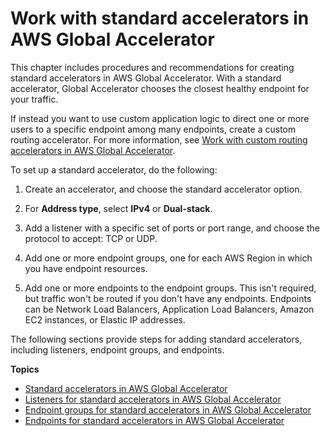 # Work with standard accelerators in AWS Global Accelerator<a name="work-with-standard-accelerators"></a>

This chapter includes procedures and recommendations for creating standard accelerators in AWS Global Accelerator\. With a standard accelerator, Global Accelerator chooses the closest healthy endpoint for your traffic\.

If instead you want to use custom application logic to direct one or more users to a specific endpoint among many endpoints, create a custom routing accelerator\. For more information, see [Work with custom routing accelerators in AWS Global Accelerator](work-with-custom-routing-accelerators.md)\.

To set up a standard accelerator, do the following:

1. Create an accelerator, and choose the standard accelerator option\.

1. For **Address type**, select **IPv4** or **Dual\-stack**\.

1. Add a listener with a specific set of ports or port range, and choose the protocol to accept: TCP or UDP\.

1. Add one or more endpoint groups, one for each AWS Region in which you have endpoint resources\.

1. Add one or more endpoints to the endpoint groups\. This isn't required, but traffic won't be routed if you don't have any endpoints\. Endpoints can be Network Load Balancers, Application Load Balancers, Amazon EC2 instances, or Elastic IP addresses\.

The following sections provide steps for adding standard accelerators, including listeners, endpoint groups, and endpoints\.

**Topics**
+ [Standard accelerators in AWS Global Accelerator](about-accelerators.md)
+ [Listeners for standard accelerators in AWS Global Accelerator](about-listeners.md)
+ [Endpoint groups for standard accelerators in AWS Global Accelerator](about-endpoint-groups.md)
+ [Endpoints for standard accelerators in AWS Global Accelerator](about-endpoints.md)